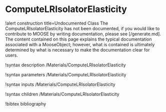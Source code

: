 <!-- MOOSE Documentation Stub: Remove this when content is added. -->

# ComputeLRIsolatorElasticity

!alert construction title=Undocumented Class
The ComputeLRIsolatorElasticity has not been documented, if you would like to contribute to MOOSE by
writing documentation, please see [/generate.md]. The content contained on this page explains
the typical documentation associated with a MooseObject; however, what is contained is ultimately
determined by what is necessary to make the documentation clear for users.

!syntax description /Materials/ComputeLRIsolatorElasticity

!syntax parameters /Materials/ComputeLRIsolatorElasticity

!syntax inputs /Materials/ComputeLRIsolatorElasticity

!syntax children /Materials/ComputeLRIsolatorElasticity

!bibtex bibliography
